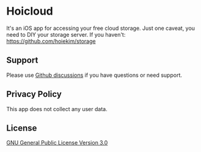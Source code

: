 # Hoicloud

It's an iOS app for accessing your free cloud storage. Just one caveat, you need to DIY your storage server. If you haven't: https://github.com/hoiekim/storage

## Support

Please use [Github discussions](https://github.com/hoiekim/storage-ios/discussions/categories/q-a) if you have questions or need support.

## Privacy Policy

This app does not collect any user data.

## License

[GNU General Public License Version 3.0](/LICENSE)
